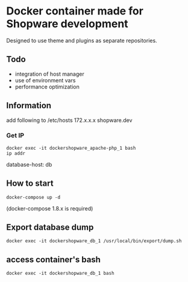 # Docker container made for Shopware development

Designed to use theme and plugins as separate repositories.

## Todo
* integration of host manager
* use of environment vars
* performance optimization

## Information
add following to /etc/hosts
    172.x.x.x      shopware.dev
    
### Get IP
    docker exec -it dockershopware_apache-php_1 bash
    ip addr

database-host: db

## How to start
    docker-compose up -d
(docker-compose 1.8.x is required)

## Export database dump
    docker exec -it dockershopware_db_1 /usr/local/bin/export/dump.sh

## access container's bash
    docker exec -it dockershopware_db_1 bash
